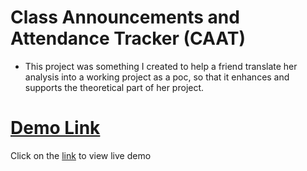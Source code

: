 # Class Announcements and Attendance Tracker (CAAT)

- This project was something I created to help a friend translate her analysis into a working project as a poc, so that it enhances and supports the theoretical part of her project.

# [Demo Link](https://caat2021.netlify.app)

Click on the [link](https://caat2021.netlify.app) to view live demo
